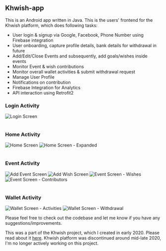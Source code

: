 ## Khwish-app
This is an Android app written in Java.
This is the users' frontend for the Khwish platform, which does following tasks:
- User login & signup via Google, Facebook, Phone Number using Firebase integration
- User onboarding, capture profile details, bank details for withdrawal in future
- Add/Edit/Close Events and subsequently, add goals/wishes inside events
- Monitor Event & wish contributions
- Monitor overall wallet activities & submit withdrawal request
- Manage User Profile
- Notifications on contribution
- Firebase Integration for Analytics
- API interaction using Retrofit2

### Login Activity
![Login Screen](images/1.png)
<br><br>

### Home Activity
![Home Screen](images/2.png)
![Home Screen - Expanded](images/3.png)
<br><br>

### Event Activity
![Add Event Screen](images/8.png)
![Add Wish Screen](images/9.png)
![Event Screen - Wishes](images/5.png)
![Event Screen - Contributors](images/4.png)
<br><br>

### Wallet Activity
![Wallet Screen - Activities](images/6.png)
![Wallet Screen - Withdrawal](images/7.png)

Please feel free to check out the codebase and let me know if you have any suggestions/improvements.

This was a part of the Khwish project, which I created in early 2020. Please read about it [here](https://gist.github.com/2sjha/b9012f396290bf3b8ebfc2b89fcd01c4). Khwish platform was discontinued around mid-late 2020, I'm no longer actively working on this project.
